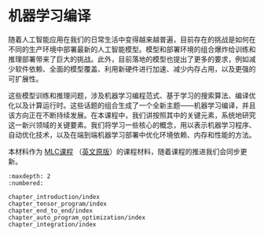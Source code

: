 # 机器学习编译

随着人工智能应用在我们的日常生活中变得越来越普遍，目前存在的挑战是如何在不同的生产环境中部署最新的人工智能模型。模型和部署环境的组合爆炸给训练和推理部署带来了巨大的挑战。此外，目前落地的模型也提出了更多的要求，例如减少软件依赖、全面的模型覆盖、利用新硬件进行加速、减少内存占用，以及更强的可扩展性。

这些模型训练和推理问题，涉及机器学习编程范式、基于学习的搜索算法、编译优化以及计算运行时。这些话题的组合生成了一个全新主题——机器学习编译，并且该方向正在不断持续发展。在本课程中，我们讲按照其中的关键元素，系统地研究这一新兴领域的关键要素。我们将学习一些核心的概念，用以表示机器学习程序、自动优化技术，以及在端到端机器学习部署中优化环境依赖、内存和性能的方法。

本材料作为 [MLC课程](https://mlc.ai/summer22-zh) （[英文原版](https://mlc.ai/summer22)）的课程材料，随着课程的推进我们会同步更新。

```toc
:maxdepth: 2
:numbered:

chapter_introduction/index
chapter_tensor_program/index
chapter_end_to_end/index
chapter_auto_program_optimization/index
chapter_integration/index
```
